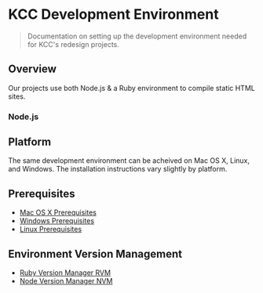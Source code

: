# KCC Development Environment

> Documentation on setting up the development environment needed for KCC's redesign projects.

## Overview

Our projects use both Node.js & a Ruby environment to compile static HTML sites.

### Node.js

## Platform

The same development environment can be acheived on Mac OS X, Linux, and Windows. The installation instructions vary slightly by platform.

## Prerequisites

- [Mac OS X Prerequisites](./macosx_prerequisites.md)
- [Windows Prerequisites](./windows_prerequisites.md)
- [Linux Prerequisites](./linux_prerequisites.md)

## Environment Version Management

- [Ruby Version Manager RVM](./installing_rvm.md)
- [Node Version Manager NVM](./installing_nvm.md)
